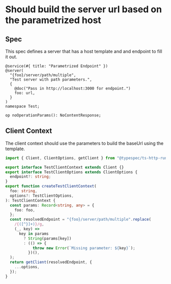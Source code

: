 # Should build the server url based on the parametrized host

## Spec

This spec defines a server that has a host template and and endpoint to fill it out.

```tsp
@service(#{ title: "Parametrized Endpoint" })
@server(
  "{foo}/server/path/multiple",
  "Test server with path parameters.",
  {
    @doc("Pass in http://localhost:3000 for endpoint.")
    foo: url,
  }
)
namespace Test;

op noOperationParams(): NoContentResponse;
```

## Client Context

The client context should use the parameters to build the baseUrl using the template.

```ts src/api/testClientContext.ts
import { Client, ClientOptions, getClient } from "@typespec/ts-http-runtime";

export interface TestClientContext extends Client {}
export interface TestClientOptions extends ClientOptions {
  endpoint?: string;
}
export function createTestClientContext(
  foo: string,
  options?: TestClientOptions,
): TestClientContext {
  const params: Record<string, any> = {
    foo: foo,
  };
  const resolvedEndpoint = "{foo}/server/path/multiple".replace(
    /{([^}]+)}/g,
    (_, key) =>
      key in params
        ? String(params[key])
        : (() => {
            throw new Error(`Missing parameter: ${key}`);
          })(),
  );
  return getClient(resolvedEndpoint, {
    ...options,
  });
}
```
